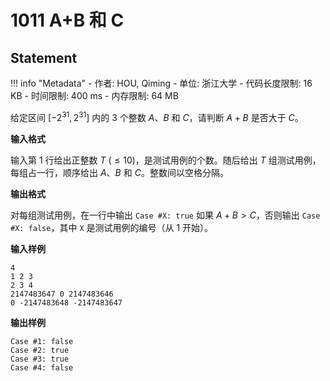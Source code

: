 
# 1011 A+B 和 C

## Statement

!!! info "Metadata"
    - 作者: HOU, Qiming
    - 单位: 浙江大学
    - 代码长度限制: 16 KB
    - 时间限制: 400 ms
    - 内存限制: 64 MB

给定区间 [$-2^{31}, 2^{31}$] 内的 3 个整数 $A$、$B$ 和 $C$，请判断 $A+B$ 是否大于 $C$。

**输入格式**

输入第 1 行给出正整数 $T$ ($\le 10$)，是测试用例的个数。随后给出 $T$ 组测试用例，每组占一行，顺序给出 $A$、$B$ 和 $C$。整数间以空格分隔。

**输出格式**

对每组测试用例，在一行中输出 `Case #X: true` 如果 $A+B>C$，否则输出 `Case #X: false`，其中 `X` 是测试用例的编号（从 1 开始）。

**输入样例**
```plaintext
4
1 2 3
2 3 4
2147483647 0 2147483646
0 -2147483648 -2147483647
```

**输出样例**
```plaintext
Case #1: false
Case #2: true
Case #3: true
Case #4: false
```

